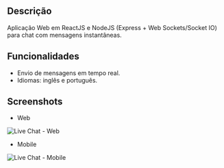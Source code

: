 ## Descrição
Aplicação Web em ReactJS e NodeJS (Express + Web Sockets/Socket IO) para chat com mensagens instantâneas.

## Funcionalidades
* Envio de mensagens em tempo real.
* Idiomas: inglês e português.

## Screenshots
* Web
  
![Live Chat - Web](https://github.com/fractalxg/portfolio-live-chat/assets/147837025/7ed26639-f9e3-40b5-9562-e4b76d1ffd07)

* Mobile

![Live Chat - Mobile](https://github.com/fractalxg/portfolio-live-chat/assets/147837025/dda80be3-f061-4da9-9c82-a95d0cf713d5)



